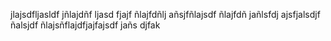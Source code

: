 jlajsdfljasldf jñlajdñf ljasd fjajf ñlajfdñlj añsjfñlajsdf ñlajfdñ jañlsfdj ajsfjalsdjf ñalsjdf ñlajsñflajdfjajfajsdf jañs djfak
